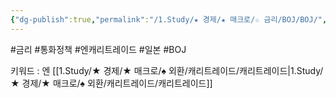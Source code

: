 ```yaml
---
{"dg-publish":true,"permalink":"/1.Study/★ 경제/★ 매크로/☆ 금리/BOJ/BOJ/","created":"2024-09-13T11:58:58.334+09:00","updated":"2025-06-13T08:36:33.066+09:00"}
---
```


#금리 #통화정책 #엔캐리트레이드 #일본 #BOJ

키워드 : 엔 [[1.Study/★ 경제/★ 매크로/♠ 외환/캐리트레이드/캐리트레이드\|1.Study/★ 경제/★ 매크로/♠ 외환/캐리트레이드/캐리트레이드]] 